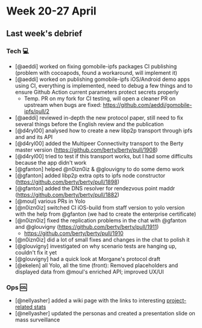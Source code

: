 # Week 20-27 April

## Last week's debrief

### Tech :computer:

* [@aeddi] worked on fixing gomobile-ipfs packages CI publishing (problem with cocoapods, found a workaround, will implement it)
* [@aeddi] worked on publishing gomobile-ipfs iOS/Android demo apps using CI, everything is implemented, need to debug a few things and to ensure Github Action current parameters protect secrets properly
    * Temp. PR on my fork for CI testing, will open a cleaner PR on upstream when bugs are fixed: https://github.com/aeddi/gomobile-ipfs/pull/2
* [@aeddi] reviewed in-depth the new protocol paper, still need to fix several things before the English review and the publication
* [@d4ryl00] analysed how to create a new libp2p transport through ipfs and and its API
* [@d4ryl00] added the Multipeer Connectivity transport to the Berty master version (https://github.com/berty/berty/pull/1908)
* [@d4ryl00] tried to test if this transport works, but I had some difficults because the app didn't work
* [@gfanton] helped @n0izn0iz & @glouvigny to do some demo work
* [@gfanton] added libp2p extra opts to ipfs node constructor (https://github.com/berty/berty/pull/1898)
* [@gfanton] added the DNS resolver for rendezvous point maddr (https://github.com/berty/berty/pull/1882)
* [@moul] various PRs in Yolo
* [@n0izn0iz] switched CI iOS-build from staff version to yolo version with the help from @gfanton (we had to create the enterprise certificate)
* [@n0izn0iz] fixed the replication problems in the chat with @gfanton and @glouvigny (https://github.com/berty/berty/pull/1911)
    * https://github.com/berty/berty/pull/1910
* [@n0izn0iz] did a lot of small fixes and changes in the chat to polish it
* [@glouvigny] investigated on why scenario tests are hanging up, couldn't fix it yet
* [@glouvigny] had a quick look at Morgane's protocol draft
* [@ekelen] all Yolo, all the time (front): Removed placeholders and displayed data from @moul's enriched API; improved UX/UI

### Ops :cool:

* [@nellyasher] added a wiki page with the links to interesting [project-related stats](https://github.com/berty/staff/wiki/Cool-project-related-stats-&-metrics)
* [@nellyasher] updated the personas and created a presentation slide on mass surveillance

